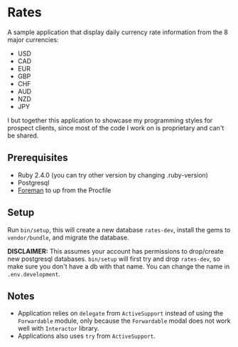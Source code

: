 # Rates

A sample application that display daily currency rate information from the 8 major currencies:

* USD
* CAD
* EUR
* GBP
* CHF
* AUD
* NZD
* JPY

I but together this application to showcase my programming styles for prospect clients, since most of the code I work on is proprietary and can't be shared.

## Prerequisites

* Ruby 2.4.0 (you can try other version by changing .ruby-version)
* Postgresql
* [Foreman](https://github.com/ddollar/foreman) to up from the Procfile

## Setup

Run `bin/setup`, this will create a new database `rates-dev`, install the gems to `vendor/bundle`, and migrate the database.

**DISCLAIMER:** This assumes your account has permissions to drop/create new postgresql databases. `bin/setup` will first try and drop `rates-dev`, so make sure you don't have a db with that name.  You can change the name in `.env.development`.

## Notes

* Application relies on `delegate` from  `ActiveSupport` instead of using the `Forwardable` module, only because the `Forwardable` modal does not work well with `Interactor` library.
* Applications also uses `try` from `ActiveSupport`.
